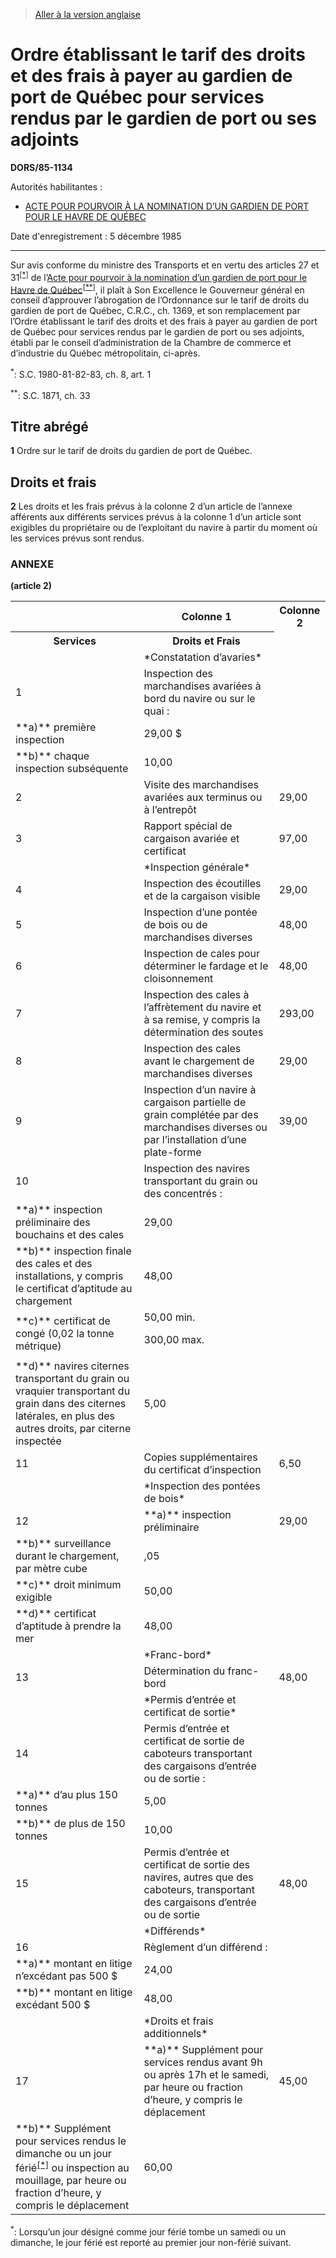 > [Aller à la version anglaise](/en/Regulations/Statutory%20Orders%20and%20Regulations/85/1134.md)

# Ordre établissant le tarif des droits et des frais à payer au gardien de port de Québec pour services rendus par le gardien de port ou ses adjoints

**DORS/85-1134**

Autorités habilitantes : 
- [ACTE POUR POURVOIR À LA NOMINATION D’UN GARDIEN DE PORT POUR LE HAVRE DE QUÉBEC](/fr/Lois/Lois%20du%20Canada/1871/ch.%2033.md)

Date d'enregistrement : 5 décembre 1985

----------

Sur avis conforme du ministre des Transports et en vertu des articles 27 et 31<sup><a href='#nbp_SOR-85-1134_f_hq_5022'>[*]</a></sup> de l’[Acte pour pourvoir à la nomination d’un gardien de port pour le Havre de Québec](/fr/Lois/Lois%20du%20Canada/1871/ch.%2033.md)<sup><a href='#nbp_SOR-85-1134_f_hq_5023'>[**]</a></sup>, il plaît à Son Excellence le Gouverneur général en conseil d’approuver l’abrogation de l’Ordonnance sur le tarif de droits du gardien de port de Québec, C.R.C., ch. 1369, et son remplacement par l’Ordre établissant le tarif des droits et des frais à payer au gardien de port de Québec pour services rendus par le gardien de port ou ses adjoints, établi par le conseil d’administration de la Chambre de commerce et d’industrie du Québec métropolitain, ci-après.

<a name='nbp_SOR-85-1134_f_hq_5022'><sup>*</sup></a>: S.C. 1980-81-82-83, ch. 8, art. 1<br />

<a name='nbp_SOR-85-1134_f_hq_5023'><sup>**</sup></a>: S.C. 1871, ch. 33<br />




## Titre abrégé


**1** Ordre sur le tarif de droits du gardien de port de Québec.




## Droits et frais


**2** Les droits et les frais prévus à la colonne 2 d’un article de l’annexe afférents aux différents services prévus à la colonne 1 d’un article sont exigibles du propriétaire ou de l’exploitant du navire à partir du moment où les services prévus sont rendus.




### **ANNEXE** 
**(article 2)**
<table>
<tr>
<th></th>
<th>Colonne 1</th>
<th>Colonne 2</th>
</tr>
<tr>
<th>Services</th>
<th>Droits et Frais</th>
</tr>
<tr>
<td></td>
<td>*Constatation d’avaries*</td>
<td></td>
</tr>
<tr>
<td>1</td>
<td>Inspection des marchandises avariées à bord du navire ou sur le quai :</td>
<td></td>
</tr>
<tr>
<td>**a)** première inspection 

</td>
<td>29,00 $</td>
</tr>
<tr>
<td>**b)** chaque inspection subséquente 

</td>
<td>10,00</td>
</tr>
<tr>
<td>2</td>
<td>Visite des marchandises avariées aux terminus ou à l’entrepôt </td>
<td>29,00</td>
</tr>
<tr>
<td>3</td>
<td>Rapport spécial de cargaison avariée et certificat </td>
<td>97,00</td>
</tr>
<tr>
<td></td>
<td>*Inspection générale*</td>
<td></td>
</tr>
<tr>
<td>4</td>
<td>Inspection des écoutilles et de la cargaison visible </td>
<td>29,00</td>
</tr>
<tr>
<td>5</td>
<td>Inspection d’une pontée de bois ou de marchandises diverses </td>
<td>48,00</td>
</tr>
<tr>
<td>6</td>
<td>Inspection de cales pour déterminer le fardage et le cloisonnement </td>
<td>48,00</td>
</tr>
<tr>
<td>7</td>
<td>Inspection des cales à l’affrètement du navire et à sa remise, y compris la détermination des soutes </td>
<td>293,00</td>
</tr>
<tr>
<td>8</td>
<td>Inspection des cales avant le chargement de marchandises diverses </td>
<td>29,00</td>
</tr>
<tr>
<td>9</td>
<td>Inspection d’un navire à cargaison partielle de grain complétée par des marchandises diverses ou par l’installation d’une plate-forme </td>
<td>39,00</td>
</tr>
<tr>
<td>10</td>
<td>Inspection des navires transportant du grain ou des concentrés :</td>
<td></td>
</tr>
<tr>
<td>**a)** inspection préliminaire des bouchains et des cales 

</td>
<td>29,00</td>
</tr>
<tr>
<td>**b)** inspection finale des cales et des installations, y compris le certificat d’aptitude au chargement 

</td>
<td>48,00</td>
</tr>
<tr>
<td>**c)** certificat de congé (0,02 la tonne métrique) 

</td>
<td>50,00 min.

300,00 max.



</td>
</tr>
<tr>
<td>**d)** navires citernes transportant du grain ou vraquier transportant du grain dans des citernes latérales, en plus des autres droits, par citerne inspectée 

</td>
<td>5,00</td>
</tr>
<tr>
<td>11</td>
<td>Copies supplémentaires du certificat d’inspection </td>
<td>6,50</td>
</tr>
<tr>
<td></td>
<td>*Inspection des pontées de bois*</td>
<td></td>
</tr>
<tr>
<td>12</td>
<td>**a)** inspection préliminaire 

</td>
<td>29,00</td>
</tr>
<tr>
<td>**b)** surveillance durant le chargement, par mètre cube 

</td>
<td>,05</td>
</tr>
<tr>
<td>**c)** droit minimum exigible 

</td>
<td>50,00</td>
</tr>
<tr>
<td>**d)** certificat d’aptitude à prendre la mer 

</td>
<td>48,00</td>
</tr>
<tr>
<td></td>
<td>*Franc-bord*</td>
<td></td>
</tr>
<tr>
<td>13</td>
<td>Détermination du franc-bord </td>
<td>48,00</td>
</tr>
<tr>
<td></td>
<td>*Permis d’entrée et certificat de sortie*</td>
<td></td>
</tr>
<tr>
<td>14</td>
<td>Permis d’entrée et certificat de sortie de caboteurs transportant des cargaisons d’entrée ou de sortie :</td>
<td></td>
</tr>
<tr>
<td>**a)** d’au plus 150 tonnes 

</td>
<td>5,00</td>
</tr>
<tr>
<td>**b)** de plus de 150 tonnes 

</td>
<td>10,00</td>
</tr>
<tr>
<td>15</td>
<td>Permis d’entrée et certificat de sortie des navires, autres que des caboteurs, transportant des cargaisons d’entrée ou de sortie </td>
<td>48,00</td>
</tr>
<tr>
<td></td>
<td>*Différends*</td>
<td></td>
</tr>
<tr>
<td>16</td>
<td>Règlement d’un différend :</td>
<td></td>
</tr>
<tr>
<td>**a)** montant en litige n’excédant pas 500 $ 

</td>
<td>24,00</td>
</tr>
<tr>
<td>**b)** montant en litige excédant 500 $ 

</td>
<td>48,00</td>
</tr>
<tr>
<td></td>
<td>*Droits et frais additionnels*</td>
<td></td>
</tr>
<tr>
<td>17</td>
<td>**a)** Supplément pour services rendus avant 9h ou après 17h et le samedi, par heure ou fraction d’heure, y compris le déplacement 

</td>
<td>45,00</td>
</tr>
<tr>
<td>**b)** Supplément pour services rendus le dimanche ou un jour férié<sup><a href='#star'>[*]</a></sup> ou inspection au mouillage, par heure ou fraction d’heure, y compris le déplacement 

</td>
<td>60,00</td>
</tr>
</table>


<a name='star'><sup>*</sup></a>: Lorsqu’un jour désigné comme jour férié tombe un samedi ou un dimanche, le jour férié est reporté au premier jour non-férié suivant.<br />

